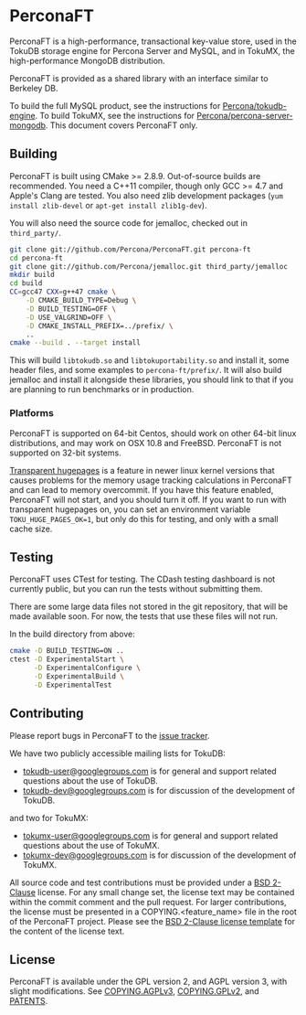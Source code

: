 PerconaFT
======

PerconaFT is a high-performance, transactional key-value store, used in the
TokuDB storage engine for Percona Server and MySQL, and in TokuMX, the
high-performance MongoDB distribution.

PerconaFT is provided as a shared library with an interface similar to
Berkeley DB.

To build the full MySQL product, see the instructions for
[Percona/tokudb-engine][tokudb-engine].  To build TokuMX, see the instructions
for [Percona/percona-server-mongodb][mongo].  This document covers PerconaFT only.

[tokudb-engine]: https://github.com/Percona/tokudb-engine
[mongo]: https://github.com/Percona/percona-server-mongodb


Building
--------

PerconaFT is built using CMake >= 2.8.9.  Out-of-source builds are
recommended.  You need a C++11 compiler, though only GCC >= 4.7 and
Apple's Clang are tested.  You also need zlib development packages
(`yum install zlib-devel` or `apt-get install zlib1g-dev`).

You will also need the source code for jemalloc, checked out in
`third_party/`.

```sh
git clone git://github.com/Percona/PerconaFT.git percona-ft
cd percona-ft
git clone git://github.com/Percona/jemalloc.git third_party/jemalloc
mkdir build
cd build
CC=gcc47 CXX=g++47 cmake \
    -D CMAKE_BUILD_TYPE=Debug \
    -D BUILD_TESTING=OFF \
    -D USE_VALGRIND=OFF \
    -D CMAKE_INSTALL_PREFIX=../prefix/ \
    ..
cmake --build . --target install
```

This will build `libtokudb.so` and `libtokuportability.so` and install it,
some header files, and some examples to `percona-ft/prefix/`.  It will also
build jemalloc and install it alongside these libraries, you should link
to that if you are planning to run benchmarks or in production.

### Platforms

PerconaFT is supported on 64-bit Centos, should work on other 64-bit linux
distributions, and may work on OSX 10.8 and FreeBSD.  PerconaFT is not
supported on 32-bit systems.

[Transparent hugepages][transparent-hugepages] is a feature in newer linux
kernel versions that causes problems for the memory usage tracking
calculations in PerconaFT and can lead to memory overcommit.  If you have
this feature enabled, PerconaFT will not start, and you should turn it off.
If you want to run with transparent hugepages on, you can set an
environment variable `TOKU_HUGE_PAGES_OK=1`, but only do this for testing,
and only with a small cache size.

[transparent-hugepages]: https://access.redhat.com/site/documentation/en-US/Red_Hat_Enterprise_Linux/6/html/Performance_Tuning_Guide/s-memory-transhuge.html


Testing
-------

PerconaFT uses CTest for testing.  The CDash testing dashboard is not
currently public, but you can run the tests without submitting them.

There are some large data files not stored in the git repository, that
will be made available soon.  For now, the tests that use these files will
not run.

In the build directory from above:

```sh
cmake -D BUILD_TESTING=ON ..
ctest -D ExperimentalStart \
      -D ExperimentalConfigure \
      -D ExperimentalBuild \
      -D ExperimentalTest
```


Contributing
------------

Please report bugs in PerconaFT to the [issue tracker][jira].

We have two publicly accessible mailing lists for TokuDB:

 - tokudb-user@googlegroups.com is for general and support related
   questions about the use of TokuDB.
 - tokudb-dev@googlegroups.com is for discussion of the development of
   TokuDB.

and two for TokuMX:

 - tokumx-user@googlegroups.com is for general and support related
   questions about the use of TokuMX.
 - tokumx-dev@googlegroups.com is for discussion of the development of
   TokuMX.

All source code and test contributions must be provided under a [BSD 2-Clause][bsd-2] license. For any small change set, the license text may be contained within the commit comment and the pull request. For larger contributions, the license must be presented in a COPYING.<feature_name> file in the root of the PerconaFT project. Please see the [BSD 2-Clause license template][bsd-2] for the content of the license text.

[jira]: https://tokutek.atlassian.net/browse/FT/
[bsd-2]: http://opensource.org/licenses/BSD-2-Clause/


License
-------

PerconaFT is available under the GPL version 2, and AGPL version 3, with slight modifications.
See [COPYING.AGPLv3][agpllicense],
[COPYING.GPLv2][gpllicense], and
[PATENTS][patents].

[agpllicense]: http://github.com/Perona/PerconaFT/blob/master/COPYING.AGPLv3
[gpllicense]: http://github.com/Perona/PerconaFT/blob/master/COPYING.GPLv2
[patents]: http://github.com/Perona/PerconaFT/blob/master/PATENTS
